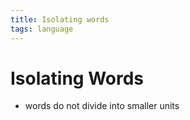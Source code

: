 ```yaml
---
title: Isolating words
tags: language
---
```


# Isolating Words
- words do not divide into smaller units






